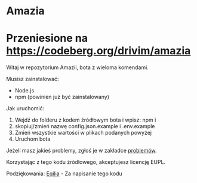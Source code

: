 # Amazia
# Przeniesione na https://codeberg.org/drivim/amazia
Witaj w repozytorium Amazii, bota z wieloma komendami.

Musisz zainstalować:
- Node.js
- npm (powinien już być zainstalowany)

Jak uruchomić:
1. Wejdź do folderu z kodem źródłowym bota i wpisz: npm i
2. skopiuj/zmień nazwę config.json.example i .env.example
3. Zmień wszystkie wartości w plikach podanych powyżej
4. Uruchom bota

Jeżeli masz jakieś problemy, zgłoś je w zakładce [problemów](https://github.com/drivim/amazia/issues).

Korzystając z tego kodu źródłowego, akceptujesz licencję EUPL.

Podziękowania:
[Eqilia](https://github.com/eqilia) - Za napisanie tego kodu

